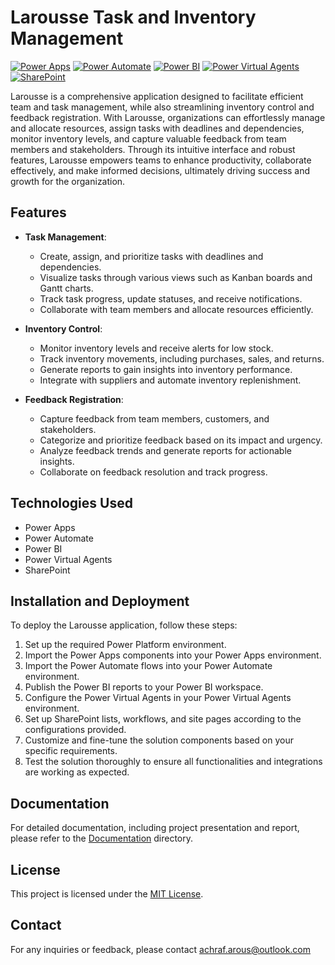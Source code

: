 # Larousse Task and Inventory Management

[![Power Apps](https://img.shields.io/badge/Power%20Apps-Canvas%20App-blue)](https://powerapps.microsoft.com/)
[![Power Automate](https://img.shields.io/badge/Power%20Automate-Flows-orange)](https://flow.microsoft.com/)
[![Power BI](https://img.shields.io/badge/Power%20BI-Reports-brightgreen)](https://powerbi.microsoft.com/)
[![Power Virtual Agents](https://img.shields.io/badge/Power%20Virtual%20Agents-Bot-red)](https://powervirtualagents.microsoft.com/)
[![SharePoint](https://img.shields.io/badge/SharePoint-Integration-yellow)](https://sharepoint.com/)

Larousse is a comprehensive application designed to facilitate efficient team and task management, while also streamlining inventory control and feedback registration. With Larousse, organizations can effortlessly manage and allocate resources, assign tasks with deadlines and dependencies, monitor inventory levels, and capture valuable feedback from team members and stakeholders. Through its intuitive interface and robust features, Larousse empowers teams to enhance productivity, collaborate effectively, and make informed decisions, ultimately driving success and growth for the organization.

## Features

- **Task Management**:
  - Create, assign, and prioritize tasks with deadlines and dependencies.
  - Visualize tasks through various views such as Kanban boards and Gantt charts.
  - Track task progress, update statuses, and receive notifications.
  - Collaborate with team members and allocate resources efficiently.

- **Inventory Control**:
  - Monitor inventory levels and receive alerts for low stock.
  - Track inventory movements, including purchases, sales, and returns.
  - Generate reports to gain insights into inventory performance.
  - Integrate with suppliers and automate inventory replenishment.

- **Feedback Registration**:
  - Capture feedback from team members, customers, and stakeholders.
  - Categorize and prioritize feedback based on its impact and urgency.
  - Analyze feedback trends and generate reports for actionable insights.
  - Collaborate on feedback resolution and track progress.

## Technologies Used

- Power Apps
- Power Automate
- Power BI
- Power Virtual Agents
- SharePoint

## Installation and Deployment

To deploy the Larousse application, follow these steps:

1. Set up the required Power Platform environment.
2. Import the Power Apps components into your Power Apps environment.
3. Import the Power Automate flows into your Power Automate environment.
4. Publish the Power BI reports to your Power BI workspace.
5. Configure the Power Virtual Agents in your Power Virtual Agents environment.
6. Set up SharePoint lists, workflows, and site pages according to the configurations provided.
7. Customize and fine-tune the solution components based on your specific requirements.
8. Test the solution thoroughly to ensure all functionalities and integrations are working as expected.

## Documentation

For detailed documentation, including project presentation and report, please refer to the [Documentation](/docs/) directory.

## License

This project is licensed under the [MIT License](LICENSE).

## Contact

For any inquiries or feedback, please contact achraf.arous@outlook.com
